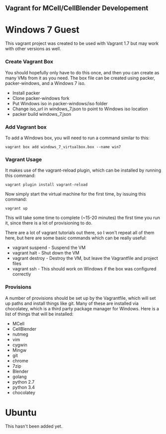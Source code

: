 Vagrant for MCell/CellBlender Developement
---------------------------------------------------------------------------

Windows 7 Guest
===========================================================================

This vagrant project was created to be used with Vagrant 1.7 but may work with
other versions as well.

### Create Vagrant Box

You should hopefully only have to do this once, and then you can create as many
VMs from it as you need. The box file can be created using packer,
packer-windows, and a Windows 7 iso.

- Install packer
- Clone packer-windows fork
- Put Windows iso in packer-windows/iso folder
- Change iso_url in windows_7.json to point to Windows iso location
- packer build windows_7.json

### Add Vagrant box

To add a Windows box, you will need to run a command similar to this:

    vagrant box add windows_7_virtualbox.box --name win7

### Vagrant Usage

It makes use of the vagrant-reload plugin, which can be installed by running
this command:

    vagrant plugin install vagrant-reload

Now simply start the virtual machine for the first time, by issuing this command:

    vagrant up

This will take some time to complete (~15-20 minutes) the first time you run
it, since there is a lot of provisioning to do.

There are a lot of vagrant tutorials out there, so I won't repeat all of them
here, but here are some basic commands which can be really useful:

- vagrant suspend - Suspend the VM
- vagrant halt - Shut down the VM
- vagrant destroy - Destroy the VM, but leave the Vagrantfile and project files
- vagrant ssh - This should work on Windows if the box was configured correctly

### Provisions

A number of provisions should be set up by the Vagrantfile, which will set up
paths and install things like git. Many of these are installed via chocolatey,
which is a third party package manager for Windows. Here is a list of things
that will be installed:

- MCell
- CellBlender
- nutmeg
- vim
- cygwin
- Mingw
- git
- chrome
- 7zip
- Blender
- golang
- python 2.7
- python 3.4
- chocolatey

Ubuntu
===========================================================================

This hasn't been added yet.
